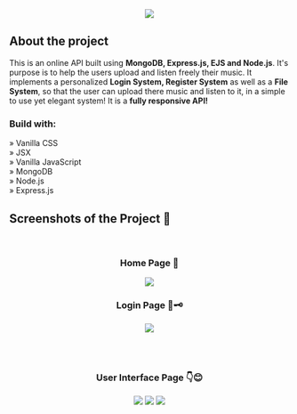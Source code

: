 <div align='center'><img src='https://github.com/demetrisdev/musicPlayer-userInterface/assets/112802137/20e47814-c077-4762-b9b0-2966b24b7e3b'/></div>

<h2>About the project</h2>

<p>This is an online API built using  <strong>MongoDB, Express.js, EJS and Node.js</strong>. 
  It's purpose is to help the users upload and listen freely their music. It implements a personalized <strong>Login System, Register System</strong>
  as well as a <strong>File System</strong>, so that the user can upload there music and listen to it, in a simple to use yet elegant
  system! It is a <strong>fully responsive API!</strong>
  </p>

<h3>Build with:</h3>

» Vanilla CSS <br>
» JSX <br>
» Vanilla JavaScript <br>
» MongoDB <br>
» Node.js <br>
» Express.js

<h2>Screenshots of the Project 📸</h2>
<br>
<h3 align='center'>Home Page 🏡</h3>

<div align='center'>
<img src='https://github.com/demetrisdev/mern-cigarettes-counter/assets/112802137/333ecaa8-47e5-4a70-80fb-48ad4a982b76'/>
  
<h3 align='center'>Login Page 🔐🗝️</h3>
<img src='https://github.com/demetrisdev/mern-cigarettes-counter/assets/112802137/96319027-f314-4bc0-ab69-3f5c41494ac9'/>

</div>

<br><br>

<h3 align='center'>User Interface Page 👇😊</h3>

<div align='center'>
<img src='https://github.com/demetrisdev/mern-cigarettes-counter/assets/112802137/92b0266f-3205-4511-8a38-5e57af6feb75'/>  
<img src='https://github.com/demetrisdev/mern-cigarettes-counter/assets/112802137/225b1d94-5c25-4127-b946-6ac8f1bf4786'/>
<img src='https://github.com/demetrisdev/mern-cigarettes-counter/assets/112802137/be0482b1-327d-4471-acf1-bfd6509e679a'/>
</div>

